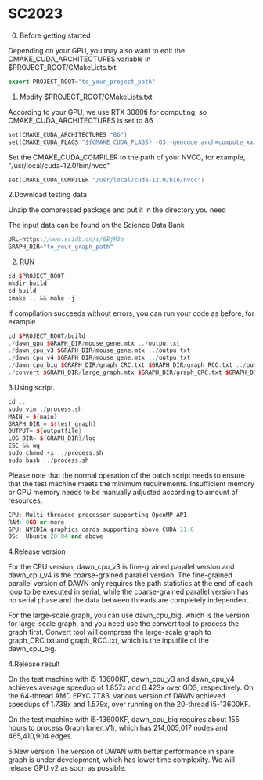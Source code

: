# SC2023

0. Before getting started

Depending on your GPU, you may also want to edit the CMAKE_CUDA_ARCHITECTURES variable in $PROJECT_ROOT/CMakeLists.txt

```c++
export PROJECT_ROOT="to_your_project_path"
```

1. Modify $PROJECT_ROOT/CMakeLists.txt

According to your GPU, we use RTX 3080ti for computing, so CMAKE_CUDA_ARCHITECTURES is set to 86

```c++
set(CMAKE_CUDA_ARCHITECTURES "86")
set(CMAKE_CUDA_FLAGS "${CMAKE_CUDA_FLAGS} -O3 -gencode arch=compute_xx,code=sm_xx")
```

Set the CMAKE_CUDA_COMPILER to the path of your NVCC, for example, "/usr/local/cuda-12.0/bin/nvcc"

```c++
set(CMAKE_CUDA_COMPILER "/usr/local/cuda-12.0/bin/nvcc")
```

2.Download testing data

Unzip the compressed package and put it in the directory you need

The input data can be found on the Science Data Bank

```c++
URL=https://www.scidb.cn/s/6BjM3a
GRAPH_DIR="to_your_graph_path"
```

2. RUN

```c++
cd $PROJECT_ROOT
mkdir build
cd build
cmake .. && make -j
```

If compilation succeeds without errors, you can run your code as before, for example

```c++
cd $PROJECT_ROOT/build
./dawn_gpu $GRAPH_DIR/mouse_gene.mtx ../outpu.txt
./dawn_cpu_v3 $GRAPH_DIR/mouse_gene.mtx ../outpu.txt
./dawn_cpu_v4 $GRAPH_DIR/mouse_gene.mtx ../outpu.txt
./dawn_cpu_big $GRAPH_DIR/graph_CRC.txt $GRAPH_DIR/graph_RCC.txt ../outpu.txt
./convert $GRAPH_DIR/large_graph.mtx $GRAPH_DIR/graph_CRC.txt $GRAPH_DIR/graph_RCC.txt
```
3.Using script. 

```c++
cd ..
sudo vim ./process.sh
MAIN = ${main}
GRAPH_DIR = ${test_graph}
OUTPUT= ${outputfile}
LOG_DIR= ${GRAPH_DIR}/log
ESC && wq
sudo chmod +x ../process.sh 
sudo bash ../process.sh
```
Please note that the normal operation of the batch script needs to ensure that the test machine meets the minimum requirements. Insufficient memory or GPU memory needs to be manually adjusted according to amount of resources.

```c++
CPU: Multi-threaded processor supporting OpenMP API
RAM: 8GB or more
GPU: NVIDIA graphics cards supporting above CUDA 11.0
OS:  Ubuntu 20.04 and above
```
4.Release version

For the CPU version, dawn_cpu_v3 is fine-grained parallel version and dawn_cpu_v4 is the coarse-grained parallel version. The fine-grained parallel version of DAWN only requires the path statistics at the end of each loop to be executed in serial, while the coarse-grained parallel version has no serial phase and the data between threads are completely independent.

For the large-scale graph, you can use dawn_cpu_big, which is the version for large-scale graph, and you need use the convert tool to process the graph first. Convert tool will compress the large-scale graph to graph_CRC.txt and graph_RCC.txt, which is the inputfile of the dawn_cpu_big.

4.Release result

On the test machine with i5-13600KF, dawn_cpu_v3 and dawn_cpu_v4 achieves average speedup of 1.857x and 6.423x over GDS, respectively. On the 64-thread AMD EPYC 7T83, various version of DAWN achieved speedups of 1.738x and 1.579x, over running on the 20-thread i5-13600KF.

On the test machine with i5-13600KF, dawn_cpu_big requires about 155 hours to process Graph kmer_V1r, which has 214,005,017 nodes and 465,410,904 edges.

5.New version
The version of DWAN with better performance in spare graph is under development, which has lower time complexity.
We will release GPU_v2 as soon as possible.
